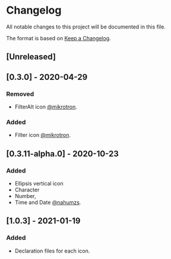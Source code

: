 # Changelog

All notable changes to this project will be documented in this file.

The format is based on [Keep a Changelog](https://keepachangelog.com/en/1.0.0/).

## [Unreleased]

## [0.3.0] - 2020-04-29

### Removed

- FilterAlt icon [@mikrotron](https://github.com/mikrotron).

### Added

- Filter icon [@mikrotron](https://github.com/mikrotron).

## [0.3.11-alpha.0] - 2020-10-23

### Added

- Ellipsis vertical icon
- Character
- Number,
- Time and Date
  [@nahumzs](https://github.com/nahumzs).

## [1.0.3] - 2021-01-19

### Added

- Declaration files for each icon.
